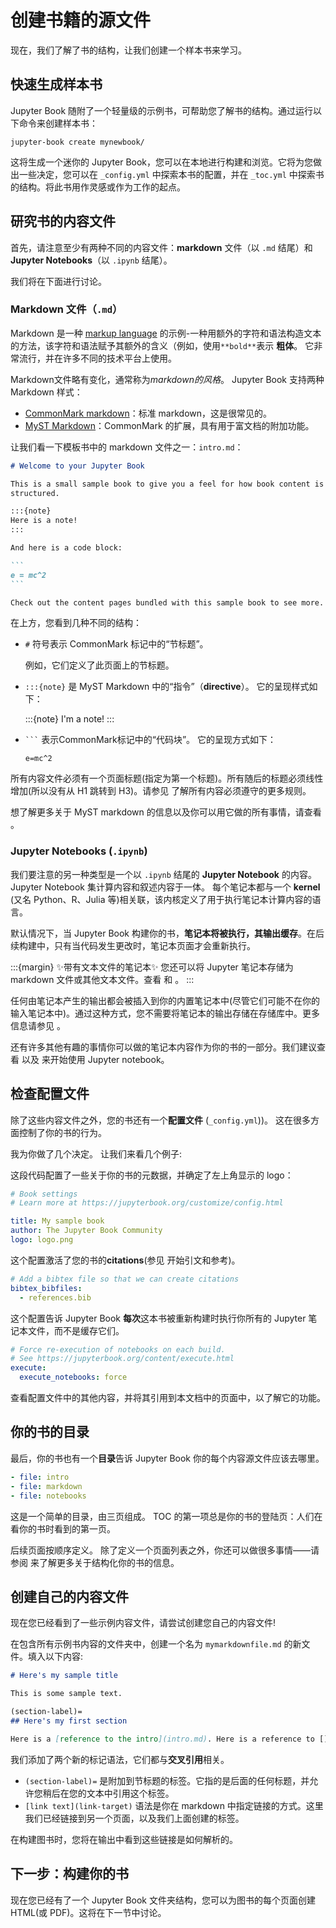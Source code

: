 # 创建书籍的源文件

现在，我们了解了书的结构，让我们创建一个样本书来学习。

## 快速生成样本书

Jupyter Book 随附了一个轻量级的示例书，可帮助您了解书的结构。通过运行以下命令来创建样本书：

```
jupyter-book create mynewbook/
```

这将生成一个迷你的 Jupyter Book，您可以在本地进行构建和浏览。它将为您做出一些决定，您可以在 `_config.yml` 中探索本书的配置，并在 `_toc.yml` 中探索书的结构。将此书用作灵感或作为工作的起点。

## 研究书的内容文件

首先，请注意至少有两种不同的内容文件：**markdown** 文件（以 `.md` 结尾）和 **Jupyter Notebooks**（以 `.ipynb` 结尾）。

我们将在下面进行讨论。

### Markdown 文件（`.md`）

Markdown 是一种 [markup language](https://en.wikipedia.org/wiki/Markup_language) 的示例-一种用额外的字符和语法构造文本的方法，该字符和语法赋予其额外的含义（例如，使用`**bold**`表示 **粗体**。
它非常流行，并在许多不同的技术平台上使用。

Markdown文件略有变化，通常称为*markdown的风格*。
Jupyter Book 支持两种 Markdown 样式：

- [CommonMark markdown](https://commonmark.org/)：标准 markdown，这是很常见的。
- [MyST Markdown](../content/myst.md)：CommonMark 的扩展，具有用于富文档的附加功能。

让我们看一下模板书中的 markdown 文件之一：`intro.md`：

````md
# Welcome to your Jupyter Book

This is a small sample book to give you a feel for how book content is
structured.

:::{note}
Here is a note!
:::

And here is a code block:

```
e = mc^2
```

Check out the content pages bundled with this sample book to see more.
````

在上方，您看到几种不同的结构：

- `#` 符号表示 CommonMark 标记中的“节标题”。

  例如，它们定义了此页面上的节标题。
- `:::{note}` 是 MyST Markdown 中的“指令”（**directive**）。
  它的呈现样式如下：

  :::{note}
  I'm a note!
  :::
- ` ``` ` 表示CommonMark标记中的“代码块”。
  它的呈现方式如下：

  ```
  e=mc^2
  ```

所有内容文件必须有一个页面标题(指定为第一个标题)。所有随后的标题必须线性增加(所以没有从 H1 跳转到 H3)。请参见 [](rules-all-content-types) 了解所有内容必须遵守的更多规则。

想了解更多关于 MyST markdown 的信息以及你可以用它做的所有事情，请查看 [](../content/myst.md)。

### Jupyter Notebooks (`.ipynb`)

我们要注意的另一种类型是一个以 `.ipynb` 结尾的 **Jupyter Notebook** 的内容。
Jupyter Notebook 集计算内容和叙述内容于一体。
每个笔记本都与一个 **kernel** (又名 Python、R、Julia 等)相关联，该内核定义了用于执行笔记本计算内容的语言。

默认情况下，当 Jupyter Book 构建你的书，**笔记本将被执行，其输出缓存**。在后续构建中，只有当代码发生更改时，笔记本页面才会重新执行。

:::{margin} ✨带有文本文件的笔记本✨
您还可以将 Jupyter 笔记本存储为 markdown 文件或其他文本文件。查看 [](../file-types/myst-notebooks.md) 和 [](../file-types/jupytext.Rmd)。
:::

任何由笔记本产生的输出都会被插入到你的内置笔记本中(尽管它们可能不在你的输入笔记本中)。通过这种方式，您不需要将笔记本的输出存储在存储库中。更多信息请参见 [](../content/execute.md)。

还有许多其他有趣的事情你可以做的笔记本内容作为你的书的一部分。我们建议查看 [](../content/code-outputs.md) 以及 [](../interactive/interactive.md) 来开始使用 Jupyter notebook。

## 检查配置文件

除了这些内容文件之外，您的书还有一个**配置文件** (`_config.yml`))。
这在很多方面控制了你的书的行为。

我为你做了几个决定。
让我们来看几个例子:

这段代码配置了一些关于你的书的元数据，并确定了左上角显示的 logo：

```yaml
# Book settings
# Learn more at https://jupyterbook.org/customize/config.html

title: My sample book
author: The Jupyter Book Community
logo: logo.png
```

这个配置激活了您的书的**citations**(参见 [](../tutorials/references.md) 开始引文和参考)。

```yaml
# Add a bibtex file so that we can create citations
bibtex_bibfiles:
  - references.bib
```

这个配置告诉 Jupyter Book **每次**这本书被重新构建时执行你所有的 Jupyter 笔记本文件，而不是缓存它们。

```yaml
# Force re-execution of notebooks on each build.
# See https://jupyterbook.org/content/execute.html
execute:
  execute_notebooks: force
```

查看配置文件中的其他内容，并将其引用到本文档中的页面中，以了解它的功能。

## 你的书的目录

最后，你的书也有一个**目录**告诉 Jupyter Book 你的每个内容源文件应该去哪里。

```yaml
- file: intro
- file: markdown
- file: notebooks
```

这是一个简单的目录，由三页组成。
TOC 的第一项总是你的书的登陆页：人们在看你的书时看到的第一页。

后续页面按顺序定义。
除了定义一个页面列表之外，你还可以做很多事情——请参阅 [](../customize/toc.md) 来了解更多关于结构化你的书的信息。

## 创建自己的内容文件

现在您已经看到了一些示例内容文件，请尝试创建您自己的内容文件!

在包含所有示例书内容的文件夹中，创建一个名为 `mymarkdownfile.md` 的新文件。填入以下内容:

```md
# Here's my sample title

This is some sample text.

(section-label)=
## Here's my first section

Here is a [reference to the intro](intro.md). Here is a reference to [](section-label).
```

我们添加了两个新的标记语法，它们都与**交叉引用**相关。

- `(section-label)=` 是附加到节标题的标签。它指的是后面的任何标题，并允许您稍后在您的文本中引用这个标签。
- `[link text](link-target)` 语法是你在 markdown 中指定链接的方式。这里我们已经链接到另一个页面，以及我们上面创建的标签。

在构建图书时，您将在输出中看到这些链接是如何解析的。

## 下一步：构建你的书

现在您已经有了一个 Jupyter Book 文件夹结构，您可以为图书的每个页面创建 HTML(或 PDF)。这将在下一节中讨论。
